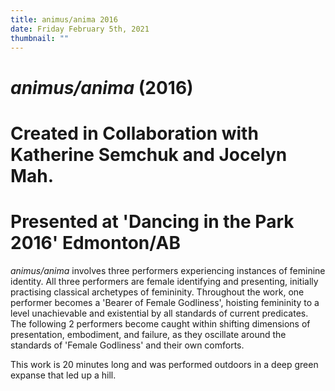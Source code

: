 ```yaml
---
title: animus/anima 2016
date: Friday February 5th, 2021
thumbnail: ""
---
```

# *animus/anima* (2016)

# Created in Collaboration with Katherine Semchuk and Jocelyn Mah.

# Presented at 'Dancing in the Park 2016' Edmonton/AB

*animus/anima* involves three performers experiencing instances of feminine identity. All three performers are female identifying and presenting, initially practising classical archetypes of femininity. Throughout the work, one performer becomes a 'Bearer of Female Godliness', hoisting femininity to a level unachievable and existential by all standards of current predicates. The following 2 performers become caught within shifting dimensions of presentation, embodiment, and failure, as they oscillate around the standards of 'Female Godliness' and their own comforts. 

This work is 20 minutes long and was performed outdoors in a deep green expanse that led up a hill.